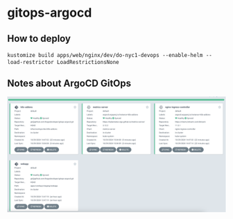 # gitops-argocd

## How to deploy

```shell
kustomize build apps/web/nginx/dev/do-nyc1-devops --enable-helm --load-restrictor LoadRestrictionsNone
```

## Notes about ArgoCD GitOps

![ArgoCD GitOps](img/argocd-gitops.png)